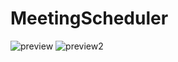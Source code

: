 # MeetingScheduler
![preview](https://i.ibb.co/Dt3JgJW/Screenshot-2021-08-23-093111.png)
![preview2](https://i.ibb.co/rQrNbYb/Screenshot-2021-08-23-092659.png)
